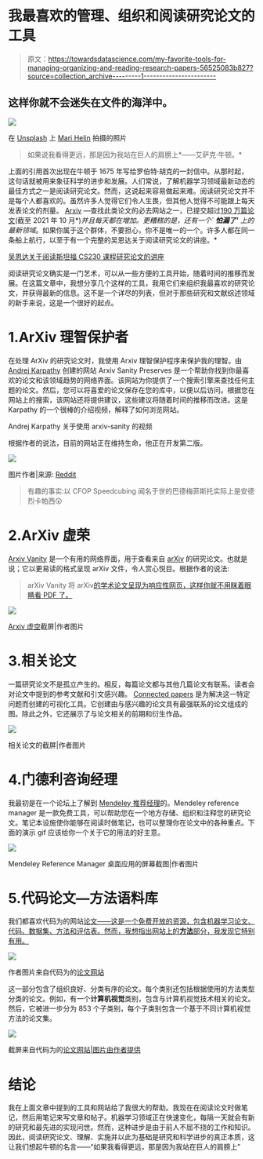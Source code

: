 # 我最喜欢的管理、组织和阅读研究论文的工具

> 原文：<https://towardsdatascience.com/my-favorite-tools-for-managing-organizing-and-reading-research-papers-56525083b827?source=collection_archive---------1----------------------->

## 这样你就不会迷失在文件的海洋中。

![](img/de63270d6e99d90a5c8e95fe84e18d93.png)

在 [Unsplash](https://unsplash.com?utm_source=medium&utm_medium=referral) 上 [Mari Helin](https://unsplash.com/@mari?utm_source=medium&utm_medium=referral) 拍摄的照片

> 如果说我看得更远，那是因为我站在巨人的肩膀上*——艾萨克·牛顿。*

上面的引用首次出现在牛顿于 1675 年写给罗伯特·胡克的一封信中。从那时起，这句话就被用来象征科学的进步和发展。人们常说，了解机器学习领域最新动态的最佳方式之一是阅读研究论文。然而，这说起来容易做起来难。阅读研究论文并不是每个人都喜欢的。虽然许多人觉得它们令人生畏，但其他人觉得不可能跟上每天发表论文的剂量。 [Arxiv](https://arxiv.org/) —查找此类论文的必去网站之一，已提交超过[190 万篇论文](https://arxiv.org/stats/monthly_submissions)(截至 2021 年 10 月*)*并且每天都在增加。更糟糕的是，还有一个` ***怕漏了'*** 上的最新领域*。如果你属于这个群体，不要担心，你不是唯一的一个。许多人都在同一条船上航行，以至于有一个完整的吴恩达关于阅读研究论文的讲座。*

[吴恩达关于阅读斯坦福 CS230 课程研究论文的讲座](https://www.youtube.com/watch?v=733m6qBH-jI&t=2605s)

阅读研究论文确实是一门艺术，可以从一些方便的工具开始，随着时间的推移而发展。在这篇文章中，我想分享几个这样的工具，我用它们来组织我最喜欢的研究论文，并获得最新的信息。这不是一个详尽的列表，但对于那些研究和文献综述领域的新手来说，这是一个很好的起点。

# 1.ArXiv 理智保护者

在处理 ArXiv 的研究论文时，我使用 Arxiv 理智保护程序来保护我的理智。由 [Andrej Karpathy](https://twitter.com/karpathy) 创建的网站 Arxiv Sanity Preserves 是一个帮助你找到你最喜欢的论文和该领域趋势的网络界面。该网站为你提供了一个搜索引擎来查找任何主题的论文。然后，您可以将喜爱的论文保存在您的库中，以便以后访问。根据您在网站上的搜索，该网站还将提供建议，这些建议将随着时间的推移而改进。这是 Karpathy 的一个很棒的介绍视频，解释了如何浏览网站。

Andrej Karpathy 关于使用 arxiv-sanity 的视频

根据作者的说法，目前的网站正在维持生命，他正在开发第二版。

![](img/eba94ee92f94e8228cffc6292fc5ccfc.png)

图片作者|来源: [Reddit](https://www.reddit.com/r/MachineLearning/comments/obne9p/d_is_arxivsanity_down_what_people_use_these_days/)

> 有趣的事实:以 CFOP Speedcubing 闻名于世的巴德梅菲斯托实际上是安德烈卡帕西😲

# 2.ArXiv 虚荣

[Arxiv Vanity](https://www.arxiv-vanity.com/) 是一个有用的网络界面，用于查看来自 [arXiv](https://arxiv.org/) 的研究论文。也就是说；它以更易读的格式呈现 arXiv 文件，令人赏心悦目。根据作者的说法:

> arXiv Vanity 将 arXiv[的学术论文呈现为响应性网页，这样你就不用眯着眼睛看 PDF 了。](https://arxiv.org/)

![](img/cf3512b972f05c14c20ad017fea38a33.png)

[Arxiv 虚空](https://www.arxiv-vanity.com/)截屏|作者图片

# 3.相关论文

一篇研究论文不是孤立产生的。相反，每篇论文都与其他几篇论文有联系。读者会对论文中提到的参考文献和引文感兴趣。 [Connected papers](https://www.connectedpapers.com/about) 是为解决这一特定问题而创建的可视化工具。它创建由与感兴趣的论文具有最强联系的论文组成的图。除此之外，它还展示了与论文相关的前期和衍生作品。

![](img/7494cc613779ef34adcee826bd8fe14f.png)

相关论文的截屏|作者图片

# 4.门德利咨询经理

我最初是在一个论坛上了解到 [Mendeley 推荐经理](https://www.mendeley.com/reference-management/reference-manager)的。Mendeley reference manager 是一款免费工具，可以帮助您在一个地方存储、组织和注释您的研究论文。笔记本设施使你能够在阅读时做笔记，也可以整理你在论文中的各种重点。下面的演示 gif 应该给你一个关于它的用法的好主意。

![](img/52693b930b79c322039404a56692afde.png)

Mendeley Reference Manager 桌面应用的屏幕截图|作者图片

# 5.代码论文—方法语料库

我们都喜欢代码为的网站[论文——这是一个免费开放的资源，包含机器学习论文、代码、数据集、方法和评估表。然而，我想指出网站上的**方法**部分，我发现它特别有用。](https://paperswithcode.com/)

![](img/250a1af0d992787f0de6bb1dfe17b6e5.png)

作者图片来自代码为的[论文网站](https://paperswithcode.com/)

这一部分包含了组织良好、分类有序的论文。每个类别还包括根据使用的方法类型分类的论文。例如，有一个**计算机视觉**类别，包含与计算机视觉技术相关的论文。然后，它被进一步分为 853 个子类别，每个子类别包含一个基于不同计算机视觉方法的论文集。

![](img/3ca55d4ab571afc9e410f8eccdc2c138.png)

截屏来自代码为的[论文网站|图片由作者提供](https://paperswithcode.com/)

# 结论

我在上面文章中提到的工具和网站给了我很大的帮助。我现在在阅读论文时做笔记，然后用笔记来写文章和帖子。机器学习领域正在快速变化，每隔一天就会有新的研究和最先进的实现问世。然而，这种进步是由于前人不屈不挠的工作和知识。因此，阅读研究论文、理解、实施并以此为基础是研究和科学进步的真正本质，这让我们想起牛顿的名言——“如果我看得更远，那是因为我站在巨人的肩膀上”